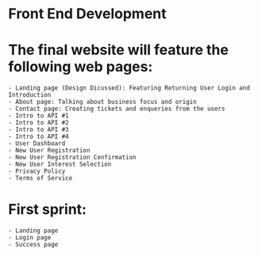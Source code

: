 # Front End Development

# The final website will feature the following web pages:
    - Landing page (Design Dicussed): Featuring Returning User Login and Introduction
    - About page: Talking about business focus and origin
    - Contact page: Creating tickets and enqueries from the users
    - Intro to API #1
    - Intro to API #2
    - Intro to API #3
    - Intro to API #4
    - User Dashboard
    - New User Registration 
    - New User Registration Confirmation
    - New User Interest Selection
    - Privacy Policy
    - Terms of Service

# First sprint:
    - Landing page
    - Login page
    - Success page

